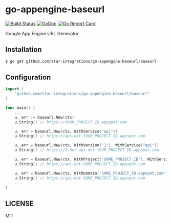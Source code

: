 # go-appengine-baseurl

[![Build Status](https://travis-ci.org/star-integrations/go-appengine-baseurl.svg?branch=master)](https://travis-ci.org/star-integrations/go-appengine-baseurl)
[![GoDoc](http://img.shields.io/badge/go-documentation-blue.svg?style=flat-square)](https://godoc.org/github.com/star-integrations/go-appengine-baseurl/baseurl)
[![Go Report Card](https://goreportcard.com/badge/github.com/star-integrations/go-appengine-baseurl)](https://goreportcard.com/report/github.com/star-integrations/go-appengine-baseurl)

Google App Engine URL Generator


## Installation

```sh
$ go get github.com/star-integrations/go-appengine-baseurl/baseurl
```

## Configuration

```go
import (
	"github.com/star-integrations/go-appengine-baseurl/baseurl"
)

func main() {
	...
	u, err := baseurl.New(ctx)
	u.String() // https://YOUR_PROJECT_ID.appspot.com

	u, err = baseurl.New(ctx, WithService("api"))
	u.String() // https://api-dot-YOUR_PROJECT_ID.appspot.com

	u, err = baseurl.New(ctx, WithVersion("1"), WithService("api"))
	u.String() // https://1-dot-api-dot-YOUR_PROJECT_ID.appspot.com

	u, err = baseurl.New(ctx, WithProject("SOME_PROJECT_ID"), WithService("api"))
	u.String() // https://api-dot-SOME_PROJECT_ID.appspot.com

	u, err = baseurl.New(ctx, WithDomain("SOME_PROJECT_ID.appspot.com"), WithService("api"))
	u.String() // https://api-dot-SOME_PROJECT_ID.appspot.com
	...
}

```

## LICENSE

MIT
